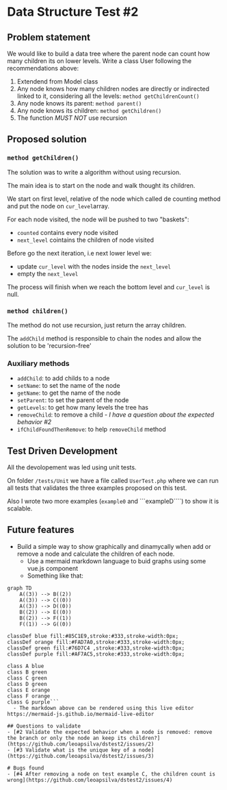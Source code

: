 # Data Structure Test #2 

## Problem statement
We would like to build a data tree where the parent node can count how many children its on lower levels.
Write a class User following the recommendations above:

1. Extendend from Model class
2. Any node knows how many children nodes are directly or indirected linked to it, considering all the levels: ```method getChildrenCount()```
4. Any node knows its parent: ```method parent()```
5. Any node knows its children: ```method getChildren()```
6. The function *MUST NOT* use recursion

## Proposed solution

### ```method getChildren()```
The solution was to write a algorithm without using recursion.

The main idea is to start on the node and walk thought its children.

We start on first level, relative of the node which called de counting method and put the node on ```cur_level```array.

For each node visited, the node will be pushed to two "baskets":
- ```counted``` contains every node visited
- ```next_level``` cointains the children of node visited 

Before go the next iteration, i.e next lower level we:
- update ```cur_level``` with the nodes inside the ```next_level```
- empty the ```next_level```

The process will finish when we reach the bottom level and ```cur_level``` is null.

### ```method children()```

The method do not use recursion, just return the array children.

The ```addChild``` method is responsible to chain the nodes and allow the solution to be 'recursion-free'


### Auxiliary methods

- ```addChild```: to add childs to a node
- ```setName```: to set the name of the node
- ```getName```: to get the name of the node
- ```setParent```: to set the parent of the node 
- ```getLevels```: to get how many levels the tree has 
- ```removeChild```: to remove a child - *I have a question about the expected behavior #2*
- ```ifChildFoundThenRemove```: to help ```removeChild``` method


## Test Driven Development

All the devolopement was led using unit tests.

On folder ```/tests/Unit``` we have a file called ```UserTest.php``` where we can run all tests that validates the three examples proposed on this test.

Also I wrote two more examples (```example0``` and ```exampleD````) to show it is scalable.


## Future features

- Build a simple way to show graphically and dinamycally when add or remove a node and calculate the children of each node. 
  - Use a mermaid markdown language to buid graphs using some vue.js component
  - Something like that:
````
graph TD
    A((3)) --> B((2))
    A((3)) --> C((0))
    A((3)) --> D((0))
    B((2)) --> E((0))
    B((2)) --> F((1))
    F((1)) --> G((0))

classDef blue fill:#85C1E9,stroke:#333,stroke-width:0px;
classDef orange fill:#FAD7A0,stroke:#333,stroke-width:0px;
classDef green fill:#76D7C4 ,stroke:#333,stroke-width:0px;
classDef purple fill:#AF7AC5,stroke:#333,stroke-width:0px;

class A blue
class B green
class C green
class D green
class E orange
class F orange
class G purple```
  - The markdown above can be rendered using this live editor https://mermaid-js.github.io/mermaid-live-editor

## Questions to validate
- [#2 Validate the expected behavior when a node is removed: remove the branch or only the node an keep its children?](https://github.com/leoapsilva/dstest2/issues/2)
- [#3 Validate what is the unique key of a node](https://github.com/leoapsilva/dstest2/issues/3)

# Bugs found
- [#4 After removing a node on test example C, the children count is wrong](https://github.com/leoapsilva/dstest2/issues/4)

